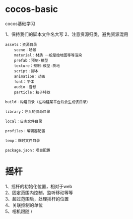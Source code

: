 # cocos-basic
cocos基础学习

1、保持我们的脚本文件名大写
2、注意资源归类，避免资源混用

```
assets：资源目录
    scene：场景
    material：材质 一般是给地图等等渲染
    prefab：预制-模型
    texture：预制-模型-质地
    script：脚本
    animation：动画
    font：字体
    audio：音频
    particle：粒子特效

build：构建目录（在构建某平台后会生成该目录）

library：导入的资源目录

local：日志文件目录

profiles：编辑器配置

temp：临时文件目录

package.json：项目配置
```

# 摇杆
1、摇杆的初始化位置，相对于web \
2、固定范围内控制，监听移动等等 \
3、超过范围后，处理摇杆的位置 \
4、关联控制的单位 \
5、相机跟随 \